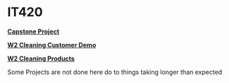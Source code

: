 # IT420

__[Capstone Project](https://github.com/GiftedR/IT420_SSIS_Projects/tree/Capstone)__

__[W2 Cleaning Customer Demo](https://github.com/GiftedR/IT420_SSIS_Projects/tree/W2-Cleaning-Customer-Data)__

__[W2 Cleaning Products](https://github.com/GiftedR/IT420_SSIS_Projects/tree/W2-Cleaning-Products)__

Some Projects are not done here do to things taking longer than expected
